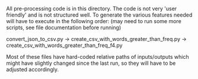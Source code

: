All pre-processing code is in this directory. The code is not very 'user friendly' and is not structured well. To generate the various features needed will have to execute in the following order: (may need to run some more scripts, see file documentation before running)
 
convert_json_to_csv.py -> create_csv_with_words_greater_than_freq.py -> create_csv_with_words_greater_than_freq_f4.py

Most of these files have hard-coded relative paths of inputs/outputs which might have slightly changed since the last run, so they will have to be adjusted accordingly.